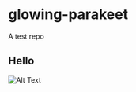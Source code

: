 # glowing-parakeet
A test repo

## Hello

![Alt Text](https://tenor.com/view/puppet-excited-happybirthday-happy-confetti-gif-8714184.gif)
